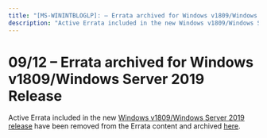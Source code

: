 ```yaml
---
title: "[MS-WININTBLOGLP]: – Errata archived for Windows v1809/Windows Server 2019 Release"
description: "Active Errata included in the new Windows v1809/Windows Server 2019 release have been removed from the Errata content and archived here."
---
```


# 09/12 – Errata archived for Windows v1809/Windows Server 2019 Release

<p>Active Errata included in the new <span><a href="/openspecs/windows_protocols/MS-WINPROTLP/e168a474-7de2-421c-b460-91adf87692a3">Windows
v1809/Windows Server 2019 release</a></span> have been removed from the Errata
content and archived <span><a href="https://winprotocoldoc.blob.core.windows.net/productionwindowsarchives/MS-WINERRATA/%5bMS-WINERRATA%5d-180912.pdf">here</a></span>.</p>

                